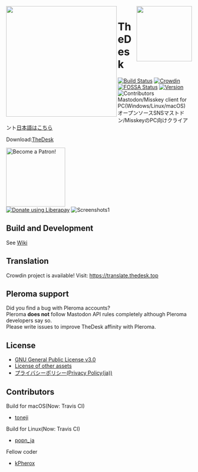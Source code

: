 <img src="https://thedesk.top/img/top.png" width="300" align="left">
<img src="https://thedesk.top/img/desk.png" width="150" align="right">

# TheDesk
 
[![Build Status](https://travis-ci.org/cutls/TheDesk.svg?branch=master)](https://travis-ci.org/cutls/TheDesk)
[![Crowdin](https://d322cqt584bo4o.cloudfront.net/thedesk/localized.svg)](https://translate.thedesk.top/project/thedesk)
[![FOSSA Status](https://bit.ly/2N4cLd1)](https://bit.ly/31zqMmZ)
[![Version](https://flat.badgen.net/github/release/cutls/TheDesk)](https://github.com/cutls/TheDesk/releases)
![Contributors](https://flat.badgen.net/github/contributors/cutls/TheDesk)  
Mastodon/Misskey client for PC(Windows/Linux/macOS)  
オープンソースSNSマストドン/MisskeyのPC向けクライアント[日本語はこちら](README_ja.md)  
  
Download:[TheDesk](https://thedesk.top)

<a href="https://www.patreon.com/cutls"><img src="https://c5.patreon.com/external/logo/become_a_patron_button@2x.png" alt="Become a Patron!" width="160"></a>  
<a href="https://liberapay.com/cutls/donate"><img alt="Donate using Liberapay" src="https://liberapay.com/assets/widgets/donate.svg"></a>
![Screenshots1](https://thedesk.top/img/scr1.png)  

## Build and Development

See [Wiki](https://github.com/cutls/TheDesk/wiki)

## Translation

Crowdin project is available! Visit: https://translate.thedesk.top

## Pleroma support

Did you find a bug with Pleroma accounts?  
Pleroma **does not** follow Mastodon API rules completely although Pleroma developers say so.  
Please write issues to improve TheDesk affinity with Pleroma.

## License

* [GNU General Public License v3.0](https://github.com/cutls/TheDesk/blob/master/LICENSE)
* [License of other assets](https://github.com/cutls/TheDesk/wiki/License-of-other-assets)
* [プライバシーポリシー(Privacy Policy(ja))](https://thedesk.top/priv.html)

## Contributors

Build for macOS(Now: Travis CI)  

* [toneji](https://minohdon.jp/@toneji)

Build for Linux(Now: Travis CI)  

* [popn_ja](https://popon.pptdn.jp/@popn_ja)

Fellow coder

* [kPherox](https://pl.kpherox.dev/kPherox)
